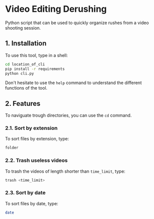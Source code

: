 # Video Editing Derushing

Python script that can be used to quickly organize rushes from a video shooting session.

## 1. Installation

To use this tool, type in a shell:
```bash
cd location_of_cli
pip install -r requirements
python cli.py
```

Don't hesitate to use the `help` command to understand the different functions of the tool.

## 2. Features

To naviguate trough directories, you can use the `cd` command.

### 2.1. Sort by extension
To sort files by extension, type:
```bash
folder
```

### 2.2. Trash useless videos
To trash the videos of length shorter than `time_limit`, type:
```bash
trash <time_limit>
```

### 2.3. Sort by date
To sort files by date, type:
```bash
date
```
